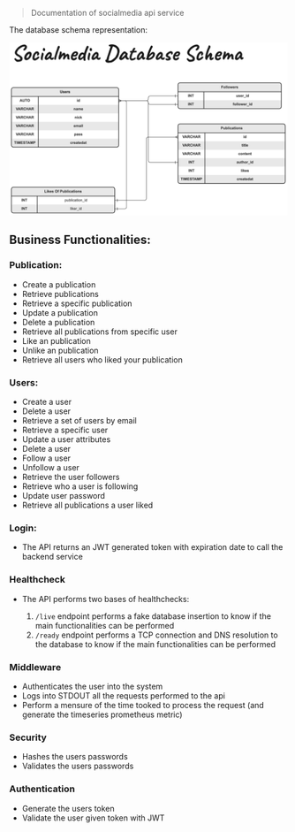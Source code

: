 > Documentation of socialmedia api service

The database schema representation:

<img src="../assets/database-schema.jpg" width="700">

## Business Functionalities:

### Publication:

- Create a publication
- Retrieve publications
- Retrieve a specific publication
- Update a publication
- Delete a publication
- Retrieve all publications from specific user
- Like an publication
- Unlike an publication
- Retrieve all users who liked your publication

### Users:

- Create a user
- Delete a user
- Retrieve a set of users by email
- Retrieve a specific user
- Update a user attributes
- Delete a user
- Follow a user
- Unfollow a user
- Retrieve the user followers
- Retrieve who a user is following
- Update user password
- Retrieve all publications a user liked

### Login:

- The API returns an JWT generated token with expiration date to call the backend service

### Healthcheck

- The API performs two bases of healthchecks:

    1. `/live` endpoint performs a fake database insertion to know if the main functionalities can be performed
    2. `/ready` endpoint performs a TCP connection and DNS resolution to the database to know if the main functionalities can be performed

### Middleware

- Authenticates the user into the system
- Logs into STDOUT all the requests performed to the api
- Perform a mensure of the time tooked to process the request (and generate the timeseries prometheus metric)

### Security

- Hashes the users passwords
- Validates the users passwords

### Authentication

- Generate the users token
- Validate the user given token with JWT
